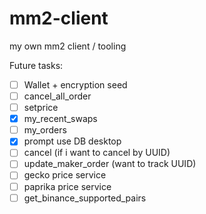# mm2-client
my own mm2 client / tooling

Future tasks:

- [ ] Wallet + encryption seed
- [ ] cancel_all_order
- [ ] setprice
- [x] my_recent_swaps
- [ ] my_orders
- [x] prompt use DB desktop
- [ ] cancel (if i want to cancel by UUID)
- [ ] update_maker_order (want to track UUID)
- [ ] gecko price service
- [ ] paprika price service
- [ ] get_binance_supported_pairs